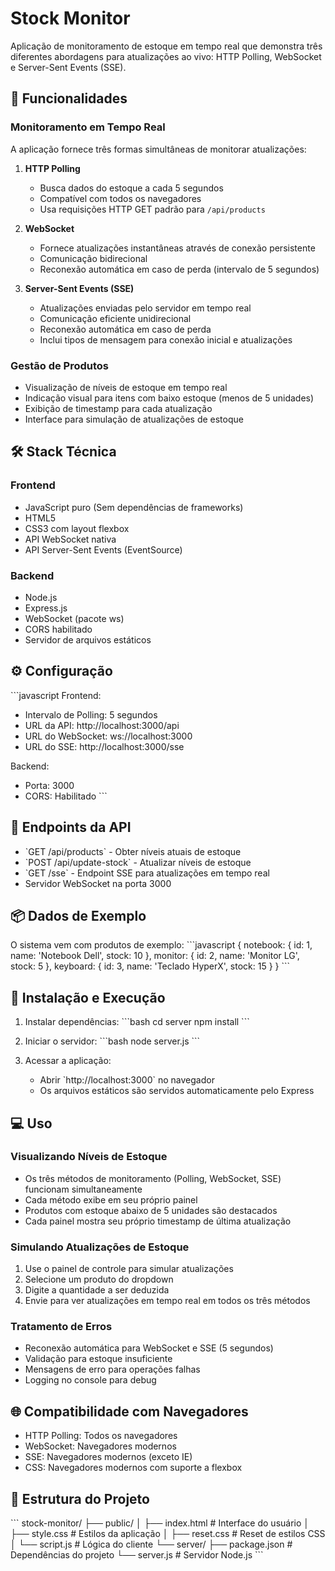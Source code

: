 # Stock Monitor

Aplicação de monitoramento de estoque em tempo real que demonstra três diferentes abordagens para atualizações ao vivo: HTTP Polling, WebSocket e Server-Sent Events (SSE).

## 🚀 Funcionalidades

### Monitoramento em Tempo Real
A aplicação fornece três formas simultâneas de monitorar atualizações:

1. **HTTP Polling**
   - Busca dados do estoque a cada 5 segundos
   - Compatível com todos os navegadores
   - Usa requisições HTTP GET padrão para `/api/products`

2. **WebSocket**
   - Fornece atualizações instantâneas através de conexão persistente
   - Comunicação bidirecional
   - Reconexão automática em caso de perda (intervalo de 5 segundos)

3. **Server-Sent Events (SSE)**
   - Atualizações enviadas pelo servidor em tempo real
   - Comunicação eficiente unidirecional
   - Reconexão automática em caso de perda
   - Inclui tipos de mensagem para conexão inicial e atualizações

### Gestão de Produtos
- Visualização de níveis de estoque em tempo real
- Indicação visual para itens com baixo estoque (menos de 5 unidades)
- Exibição de timestamp para cada atualização
- Interface para simulação de atualizações de estoque

## 🛠 Stack Técnica

### Frontend
- JavaScript puro (Sem dependências de frameworks)
- HTML5
- CSS3 com layout flexbox
- API WebSocket nativa
- API Server-Sent Events (EventSource)

### Backend
- Node.js
- Express.js
- WebSocket (pacote ws)
- CORS habilitado
- Servidor de arquivos estáticos

## ⚙️ Configuração

\`\`\`javascript
Frontend:
- Intervalo de Polling: 5 segundos
- URL da API: http://localhost:3000/api
- URL do WebSocket: ws://localhost:3000
- URL do SSE: http://localhost:3000/sse

Backend:
- Porta: 3000
- CORS: Habilitado
\`\`\`

## 📡 Endpoints da API

- \`GET /api/products\` - Obter níveis atuais de estoque
- \`POST /api/update-stock\` - Atualizar níveis de estoque
- \`GET /sse\` - Endpoint SSE para atualizações em tempo real
- Servidor WebSocket na porta 3000

## 📦 Dados de Exemplo

O sistema vem com produtos de exemplo:
\`\`\`javascript
{
    notebook: { id: 1, name: 'Notebook Dell', stock: 10 },
    monitor: { id: 2, name: 'Monitor LG', stock: 5 },
    keyboard: { id: 3, name: 'Teclado HyperX', stock: 15 }
}
\`\`\`

## 🚀 Instalação e Execução

1. Instalar dependências:
   \`\`\`bash
   cd server
   npm install
   \`\`\`

2. Iniciar o servidor:
   \`\`\`bash
   node server.js
   \`\`\`

3. Acessar a aplicação:
   - Abrir \`http://localhost:3000\` no navegador
   - Os arquivos estáticos são servidos automaticamente pelo Express

## 💻 Uso

### Visualizando Níveis de Estoque
- Os três métodos de monitoramento (Polling, WebSocket, SSE) funcionam simultaneamente
- Cada método exibe em seu próprio painel
- Produtos com estoque abaixo de 5 unidades são destacados
- Cada painel mostra seu próprio timestamp de última atualização

### Simulando Atualizações de Estoque
1. Use o painel de controle para simular atualizações
2. Selecione um produto do dropdown
3. Digite a quantidade a ser deduzida
4. Envie para ver atualizações em tempo real em todos os três métodos

### Tratamento de Erros
- Reconexão automática para WebSocket e SSE (5 segundos)
- Validação para estoque insuficiente
- Mensagens de erro para operações falhas
- Logging no console para debug

## 🌐 Compatibilidade com Navegadores

- HTTP Polling: Todos os navegadores
- WebSocket: Navegadores modernos
- SSE: Navegadores modernos (exceto IE)
- CSS: Navegadores modernos com suporte a flexbox

## 📁 Estrutura do Projeto

\`\`\`
stock-monitor/
├── public/
│   ├── index.html     # Interface do usuário
│   ├── style.css      # Estilos da aplicação
│   ├── reset.css      # Reset de estilos CSS
│   └── script.js      # Lógica do cliente
└── server/
    ├── package.json   # Dependências do projeto
    └── server.js      # Servidor Node.js
\`\`\`